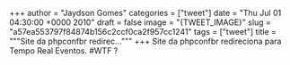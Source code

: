 
+++
author = "Jaydson Gomes"
categories = ["tweet"]
date = "Thu Jul 01 04:30:00 +0000 2010"
draft = false
image = "{TWEET_IMAGE}"
slug = "a57ea553797f84874b156c2ccf0ca2f957cc1241"
tags = ["tweet"]
title = """Site da phpconfbr redirec..."""
+++
Site da phpconfbr redireciona para Tempo Real Eventos. #WTF ?
